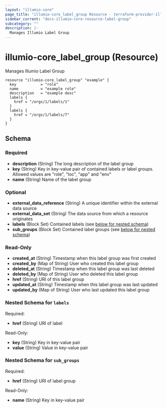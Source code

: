 ```yaml
---
layout: "illumio-core"
page_title: "illumio-core_label_group Resource - terraform-provider-illumio-core"
sidebar_current: "docs-illumio-core-resource-label-group"
subcategory: ""
description: |-
  Manages Illumio Label Group
---
```


# illumio-core_label_group (Resource)

Manages Illumio Label Group

```hcl
resource "illumio-core_label_group" "example" {
  key           = "role"
  name          = "example role"
  description   = "example desc"
  labels {
    href = "/orgs/1/labels/1"
  }
  labels {
    href = "/orgs/1/labels/7"
  }
}
```


## Schema

### Required

- **description** (String) The long description of the label group
- **key** (String) Key in key-value pair of contained labels or label groups. Allowed values are "role", "loc", "app" and "env"
- **name** (String) Name of the label group

### Optional

- **external_data_reference** (String) A unique identifier within the external data source
- **external_data_set** (String) The data source from which a resource originates
- **labels** (Block Set) Contained labels (see [below for nested schema](#nestedblock--labels))
- **sub_groups** (Block Set) Contained label groups (see [below for nested schema](#nestedblock--sub_groups))

### Read-Only

- **created_at** (String) Timestamp when this label group was first created
- **created_by** (Map of String) User who created this label group
- **deleted_at** (String) Timestamp when this label group was last deleted
- **deleted_by** (Map of String) User who deleted this label group
- **href** (String) URI of this label group
- **updated_at** (String) Timestamp when this label group was last updated
- **updated_by** (Map of String) User who last updated this label group

<a id="nestedblock--labels"></a>
### Nested Schema for `labels`

Required:

- **href** (String) URI of label

Read-Only:

- **key** (String) Key in key-value pair
- **value** (String) Value in key-value pair


<a id="nestedblock--sub_groups"></a>
### Nested Schema for `sub_groups`

Required:

- **href** (String) URI of label group

Read-Only:

- **name** (String) Key in key-value pair